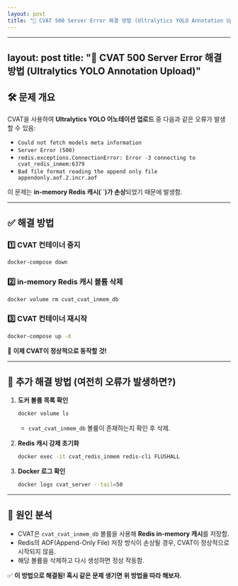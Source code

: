 ```yaml
---
layout: post
title: "🚀 CVAT 500 Server Error 해결 방법 (Ultralytics YOLO Annotation Upload)"
---
```


---

## layout: post title: "🚀 CVAT 500 Server Error 해결 방법 (Ultralytics YOLO Annotation Upload)"

## 🛠️ 문제 개요

CVAT을 사용하여 **Ultralytics YOLO 어노테이션 업로드** 중 다음과 같은 오류가 발생할 수 있음:

- `Could not fetch models meta information`
- `Server Error (500)`
- `redis.exceptions.ConnectionError: Error -3 connecting to cvat_redis_inmem:6379`
- `Bad file format reading the append only file appendonly.aof.2.incr.aof`

이 문제는 **in-memory Redis 캐시(**``**)가 손상**되었기 때문에 발생함.

---

## ✅ 해결 방법

### 1️⃣ CVAT 컨테이너 중지

```sh
docker-compose down
```

### 2️⃣ in-memory Redis 캐시 볼륨 삭제

```sh
docker volume rm cvat_cvat_inmem_db
```

### 3️⃣ CVAT 컨테이너 재시작

```sh
docker-compose up -d
```

🚀 **이제 CVAT이 정상적으로 동작할 것!**

---

## 🔄 추가 해결 방법 (여전히 오류가 발생하면?)

1. **도커 볼륨 목록 확인**

   ```sh
   docker volume ls
   ```

   - `cvat_cvat_inmem_db` 볼륨이 존재하는지 확인 후 삭제.

2. **Redis 캐시 강제 초기화**

   ```sh
   docker exec -it cvat_redis_inmem redis-cli FLUSHALL
   ```

3. **Docker 로그 확인**

   ```sh
   docker logs cvat_server --tail=50
   ```

---

## 📌 원인 분석

- CVAT은 `cvat_cvat_inmem_db` 볼륨을 사용해 **Redis in-memory 캐시**를 저장함.
- Redis의 AOF(Append-Only File) 저장 방식이 손상될 경우, CVAT이 정상적으로 시작되지 않음.
- 해당 볼륨을 삭제하고 다시 생성하면 정상 작동함.

✅ **이 방법으로 해결됨! 혹시 같은 문제 생기면 위 방법을 따라 해보자.**

